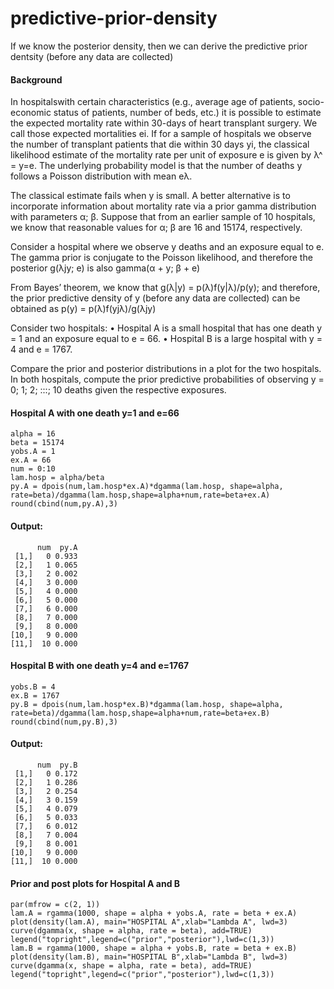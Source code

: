 # predictive-prior-density
If we know the posterior density, then we can derive the predictive prior dentsity (before any data are collected)

#### Background
In hospitalswith certain characteristics (e.g., average age of patients, socio-economic status of patients,
number of beds, etc.) it is possible to estimate the expected mortality rate within 30-days of
heart transplant surgery. We call those expected mortalities ei. If for a sample of hospitals
we observe the number of transplant patients that die within 30 days yi, the classical
likelihood estimate of the mortality rate per unit of exposure e is given by λ^ = y=e. The
underlying probability model is that the number of deaths y follows a Poisson distribution
with mean eλ.

The classical estimate fails when y is small. A better alternative is to incorporate information about mortality rate via a prior gamma distribution with parameters α; β. Suppose
that from an earlier sample of 10 hospitals, we know that reasonable values for α; β are 16
and 15174, respectively.

Consider a hospital where we observe y deaths and an exposure equal to e. The gamma
prior is conjugate to the Poisson likelihood, and therefore the posterior g(λjy; e) is also
gamma(α + y; β + e)

From Bayes’ theorem, we know that
g(λ|y) = p(λ)f(y|λ)/p(y);
and therefore, the prior predictive density of y (before any data are collected) can be
obtained as
p(y) = p(λ)f(yjλ)/g(λjy)

Consider two hospitals:
• Hospital A is a small hospital that has one death y = 1 and an exposure equal to
e = 66.
• Hospital B is a large hospital with y = 4 and e = 1767.

Compare the prior and posterior distributions in a plot for the two hospitals.
In both hospitals, compute the prior predictive probabilities of observing y = 0; 1; 2; :::; 10
deaths given the respective exposures.

#### Hospital A with one death y=1 and e=66
    alpha = 16
    beta = 15174
    yobs.A = 1
    ex.A = 66
    num = 0:10
    lam.hosp = alpha/beta
    py.A = dpois(num,lam.hosp*ex.A)*dgamma(lam.hosp, shape=alpha, rate=beta)/dgamma(lam.hosp,shape=alpha+num,rate=beta+ex.A)
    round(cbind(num,py.A),3)
    
#### Output:
          num  py.A
     [1,]   0 0.933
     [2,]   1 0.065
     [3,]   2 0.002
     [4,]   3 0.000
     [5,]   4 0.000
     [6,]   5 0.000
     [7,]   6 0.000
     [8,]   7 0.000
     [9,]   8 0.000
    [10,]   9 0.000
    [11,]  10 0.000
    
#### Hospital B with one death y=4 and e=1767
    yobs.B = 4
    ex.B = 1767
    py.B = dpois(num,lam.hosp*ex.B)*dgamma(lam.hosp, shape=alpha, rate=beta)/dgamma(lam.hosp,shape=alpha+num,rate=beta+ex.B)
    round(cbind(num,py.B),3)
    
#### Output:
          num  py.B
     [1,]   0 0.172
     [2,]   1 0.286
     [3,]   2 0.254
     [4,]   3 0.159
     [5,]   4 0.079
     [6,]   5 0.033
     [7,]   6 0.012
     [8,]   7 0.004
     [9,]   8 0.001
    [10,]   9 0.000
    [11,]  10 0.000
    
#### Prior and post plots for Hospital A and B
    par(mfrow = c(2, 1))
    lam.A = rgamma(1000, shape = alpha + yobs.A, rate = beta + ex.A)
    plot(density(lam.A), main="HOSPITAL A",xlab="Lambda A", lwd=3)
    curve(dgamma(x, shape = alpha, rate = beta), add=TRUE)
    legend("topright",legend=c("prior","posterior"),lwd=c(1,3))
    lam.B = rgamma(1000, shape = alpha + yobs.B, rate = beta + ex.B)
    plot(density(lam.B), main="HOSPITAL B",xlab="Lambda B", lwd=3)
    curve(dgamma(x, shape = alpha, rate = beta), add=TRUE)
    legend("topright",legend=c("prior","posterior"),lwd=c(1,3))
    
    
